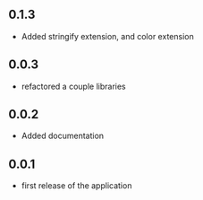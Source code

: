 
## 0.1.3
* Added stringify extension, and color extension

## 0.0.3
* refactored a couple libraries

## 0.0.2

* Added documentation

## 0.0.1

* first release of the application
